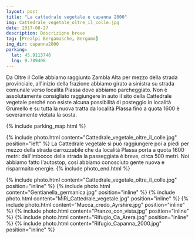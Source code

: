 ```yaml
---
layout: post
title: "La cattedrale vegetale e capanna 2000"
img: Cattedrale_vegetale_oltre_il_colle.jpg
date: 2017-08-27
description: Descrizione breve
tag: [Prealpi Bergamasche, Bergamo]
img_dir: capanna2000
parking:
  lat: 45.9113748
  lng: 9.789408
---
```


Da Oltre il Colle abbiamo raggiunto Zambla Alta per mezzo della strada provinciale, all'inizio della frazione abbiamo girato a sinistra su strada comunale verso località Plassa dove abbiamo parcheggiato.
Non è assolutamente consigliato raggiungere in auto il sito della Cattedrale vegetale perché non esiste alcuna possibilità di posteggio in località Grumello e su tutta la nuova tratta da località Plassa fino a quota 1600 è severamente vietata la sosta.

{% include parking_map.html %}

{% include photo.html content="Cattedrale_vegetale_oltre_il_colle.jpg" position="left" %}
La Cattedrale vegetale si può raggiungere poi a piedi per mezzo della strada carrozzabile che da località Plassa porta a quota 1600 metri: dall'imbocco della strada la passeggiata è breve, circa 500 metri. Noi abbiamo fatto l'autostop, cosi abbiamo conosciuto gente nuova e risparmaito energie. 
{% include photo_end.html %}

<div>
{% include photo.html content="Cattedrale_vegetale_oltre_il_colle.jpg" position="inline" %}
{% include photo.html content="Gentianella_germanica.jpg" position="inline" %}
{% include photo.html content="MiRi_Cattedrale_vegetale.jpg" position="inline" %}
{% include photo.html content="Mucca_credo_Ayrshire.jpg" position="inline" %}
{% include photo.html content="Pranzo_con_vista.jpg" position="inline" %}
{% include photo.html content="Rifugio_Ca_Arera.jpg" position="inline" %}
{% include photo.html content="Rifugio_Capanna_2000.jpg" position="inline" %}
</div>
